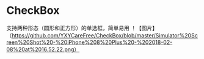 # CheckBox
支持两种形态（圆形和正方形）的单选框，简单易用
！【图片】（https://github.com/YXYCareFree/CheckBox/blob/master/Simulator%20Screen%20Shot%20-%20iPhone%208%20Plus%20-%202018-02-08%20at%2016.52.22.png）
